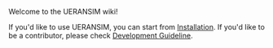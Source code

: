Welcome to the UERANSIM wiki!

If you'd like to use UERANSIM, you can start from [Installation](Installation). If you'd like to be a contributor, please check [Development Guideline](Development-Guideline).